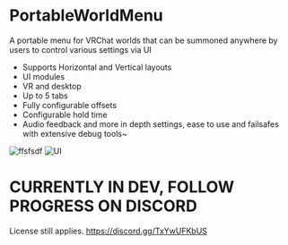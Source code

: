 # PortableWorldMenu
A portable menu for VRChat worlds that can be summoned anywhere by users to control various settings via UI

- Supports Horizontal and Vertical layouts 
- UI modules
- VR and desktop
- Up to 5 tabs
- Fully configurable offsets
- Configurable hold time
- Audio feedback
and more in depth settings, ease to use and failsafes with extensive debug tools~

![ffsfsdf](https://user-images.githubusercontent.com/93742413/224947847-4dfa01de-2d1c-42b8-812e-737b102a91fd.PNG)
![UI](https://user-images.githubusercontent.com/93742413/224948699-0cd25877-5bcb-4cd8-8e22-6466a2fa7c45.PNG)

# CURRENTLY IN DEV, FOLLOW PROGRESS ON DISCORD
License still applies.
https://discord.gg/TxYwUFKbUS
